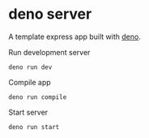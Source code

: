 # deno server

A template express app built with [deno](https://docs.deno.com/).

Run development server

```
deno run dev
```

Compile app

```
deno run compile
```

Start server

```
deno run start
```
